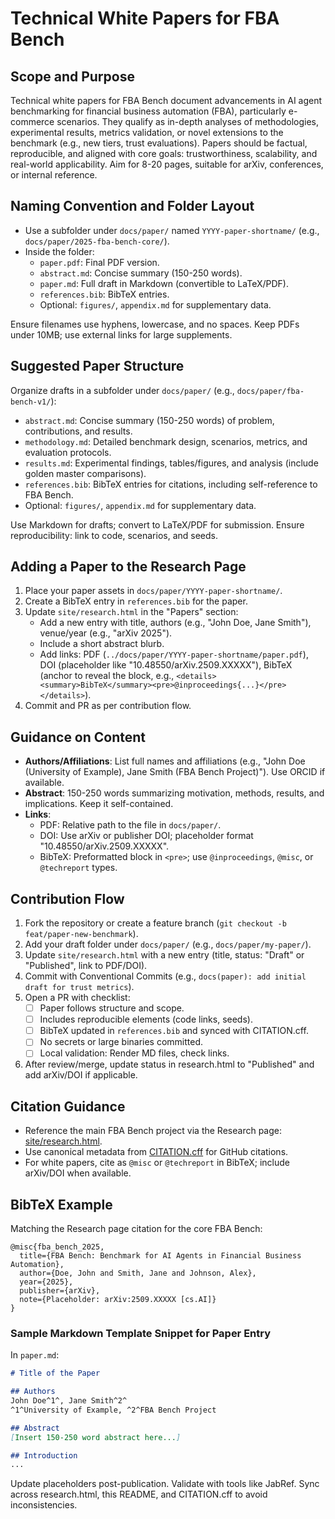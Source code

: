 # Technical White Papers for FBA Bench

## Scope and Purpose
Technical white papers for FBA Bench document advancements in AI agent benchmarking for financial business automation (FBA), particularly e-commerce scenarios. They qualify as in-depth analyses of methodologies, experimental results, metrics validation, or novel extensions to the benchmark (e.g., new tiers, trust evaluations). Papers should be factual, reproducible, and aligned with core goals: trustworthiness, scalability, and real-world applicability. Aim for 8-20 pages, suitable for arXiv, conferences, or internal reference.

## Naming Convention and Folder Layout
- Use a subfolder under `docs/paper/` named `YYYY-paper-shortname/` (e.g., `docs/paper/2025-fba-bench-core/`).
- Inside the folder:
  - `paper.pdf`: Final PDF version.
  - `abstract.md`: Concise summary (150-250 words).
  - `paper.md`: Full draft in Markdown (convertible to LaTeX/PDF).
  - `references.bib`: BibTeX entries.
  - Optional: `figures/`, `appendix.md` for supplementary data.

Ensure filenames use hyphens, lowercase, and no spaces. Keep PDFs under 10MB; use external links for large supplements.

## Suggested Paper Structure
Organize drafts in a subfolder under `docs/paper/` (e.g., `docs/paper/fba-bench-v1/`):
- `abstract.md`: Concise summary (150-250 words) of problem, contributions, and results.
- `methodology.md`: Detailed benchmark design, scenarios, metrics, and evaluation protocols.
- `results.md`: Experimental findings, tables/figures, and analysis (include golden master comparisons).
- `references.bib`: BibTeX entries for citations, including self-reference to FBA Bench.
- Optional: `figures/`, `appendix.md` for supplementary data.

Use Markdown for drafts; convert to LaTeX/PDF for submission. Ensure reproducibility: link to code, scenarios, and seeds.

## Adding a Paper to the Research Page
1. Place your paper assets in `docs/paper/YYYY-paper-shortname/`.
2. Create a BibTeX entry in `references.bib` for the paper.
3. Update `site/research.html` in the "Papers" section:
   - Add a new entry with title, authors (e.g., "John Doe, Jane Smith"), venue/year (e.g., "arXiv 2025").
   - Include a short abstract blurb.
   - Add links: PDF (`../docs/paper/YYYY-paper-shortname/paper.pdf`), DOI (placeholder like "10.48550/arXiv.2509.XXXXX"), BibTeX (anchor to reveal the block, e.g., `<details><summary>BibTeX</summary><pre>@inproceedings{...}</pre></details>`).
4. Commit and PR as per contribution flow.

## Guidance on Content
- **Authors/Affiliations**: List full names and affiliations (e.g., "John Doe (University of Example), Jane Smith (FBA Bench Project)"). Use ORCID if available.
- **Abstract**: 150-250 words summarizing motivation, methods, results, and implications. Keep it self-contained.
- **Links**:
  - PDF: Relative path to the file in `docs/paper/`.
  - DOI: Use arXiv or publisher DOI; placeholder format "10.48550/arXiv.2509.XXXXX".
  - BibTeX: Preformatted block in `<pre>`; use `@inproceedings`, `@misc`, or `@techreport` types.

## Contribution Flow
1. Fork the repository or create a feature branch (`git checkout -b feat/paper-new-benchmark`).
2. Add your draft folder under `docs/paper/` (e.g., `docs/paper/my-paper/`).
3. Update `site/research.html` with a new entry (title, status: "Draft" or "Published", link to PDF/DOI).
4. Commit with Conventional Commits (e.g., `docs(paper): add initial draft for trust metrics`).
5. Open a PR with checklist:
   - [ ] Paper follows structure and scope.
   - [ ] Includes reproducible elements (code links, seeds).
   - [ ] BibTeX updated in `references.bib` and synced with CITATION.cff.
   - [ ] No secrets or large binaries committed.
   - [ ] Local validation: Render MD files, check links.
6. After review/merge, update status in research.html to "Published" and add arXiv/DOI if applicable.

## Citation Guidance
- Reference the main FBA Bench project via the Research page: [site/research.html](../site/research.html).
- Use canonical metadata from [CITATION.cff](../CITATION.cff) for GitHub citations.
- For white papers, cite as `@misc` or `@techreport` in BibTeX; include arXiv/DOI when available.

## BibTeX Example
Matching the Research page citation for the core FBA Bench:

```
@misc{fba_bench_2025,
  title={FBA Bench: Benchmark for AI Agents in Financial Business Automation},
  author={Doe, John and Smith, Jane and Johnson, Alex},
  year={2025},
  publisher={arXiv},
  note={Placeholder: arXiv:2509.XXXXX [cs.AI]}
}
```

### Sample Markdown Template Snippet for Paper Entry
In `paper.md`:
```markdown
# Title of the Paper

## Authors
John Doe^1^, Jane Smith^2^
^1^University of Example, ^2^FBA Bench Project

## Abstract
[Insert 150-250 word abstract here...]

## Introduction
...
```

Update placeholders post-publication. Validate with tools like JabRef. Sync across research.html, this README, and CITATION.cff to avoid inconsistencies.